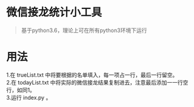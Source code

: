 # 微信接龙统计小工具  
>基于python3.6，理论上可在所有python3环境下运行  

# 用法  
1.在 trueList.txt 中将要根据的名单填入，每一项占一行，最后一行留空。  
2.在 todayList.txt 中将实际的微信接龙结果复制进去，注意最后添加一一行空行，如同1。  
3.运行 index.py 。  
